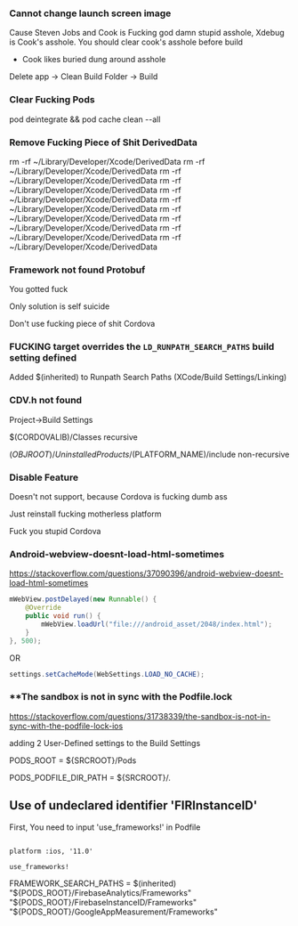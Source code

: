 ### Cannot change launch screen image

Cause Steven Jobs and Cook is Fucking god damn stupid asshole, Xdebug is Cook's asshole. You should clear cook's asshole before build

* Cook likes buried dung around asshole

Delete app -> Clean Build Folder -> Build

### Clear Fucking Pods

pod deintegrate && pod cache clean --all

### Remove Fucking Piece of Shit DerivedData

rm -rf ~/Library/Developer/Xcode/DerivedData
rm -rf ~/Library/Developer/Xcode/DerivedData
rm -rf ~/Library/Developer/Xcode/DerivedData
rm -rf ~/Library/Developer/Xcode/DerivedData
rm -rf ~/Library/Developer/Xcode/DerivedData
rm -rf ~/Library/Developer/Xcode/DerivedData
rm -rf ~/Library/Developer/Xcode/DerivedData
rm -rf ~/Library/Developer/Xcode/DerivedData
rm -rf ~/Library/Developer/Xcode/DerivedData
rm -rf ~/Library/Developer/Xcode/DerivedData


### Framework not found Protobuf

You gotted fuck

Only solution is self suicide

Don't use fucking piece of shit Cordova

### FUCKING target overrides the `LD_RUNPATH_SEARCH_PATHS` build setting defined

Added $(inherited) to Runpath Search Paths (XCode/Build Settings/Linking)

### CDV.h not found

Project->Build Settings

$(CORDOVALIB)/Classes recursive

$(OBJROOT)/UninstalledProducts/$(PLATFORM_NAME)/include non-recursive

### Disable Feature

Doesn't not support, because Cordova is fucking dumb ass

Just reinstall fucking motherless platform

Fuck you stupid Cordova 

### Android-webview-doesnt-load-html-sometimes

https://stackoverflow.com/questions/37090396/android-webview-doesnt-load-html-sometimes

```java
mWebView.postDelayed(new Runnable() {
    @Override
    public void run() {
        mWebView.loadUrl("file:///android_asset/2048/index.html");
    }
}, 500);
```

OR

```java
settings.setCacheMode(WebSettings.LOAD_NO_CACHE);
```



### **The sandbox is not in sync with the Podfile.lock

https://stackoverflow.com/questions/31738339/the-sandbox-is-not-in-sync-with-the-podfile-lock-ios

adding 2 User-Defined settings to the Build Settings

PODS_ROOT = ${SRCROOT}/Pods

PODS_PODFILE_DIR_PATH = ${SRCROOT}/.


## Use of undeclared identifier 'FIRInstanceID'

First, You need to input 'use_frameworks!' in Podfile

```Pod

platform :ios, '11.0'

use_frameworks!
```

FRAMEWORK_SEARCH_PATHS = $(inherited) "${PODS_ROOT}/FirebaseAnalytics/Frameworks" "${PODS_ROOT}/FirebaseInstanceID/Frameworks" "${PODS_ROOT}/GoogleAppMeasurement/Frameworks"
